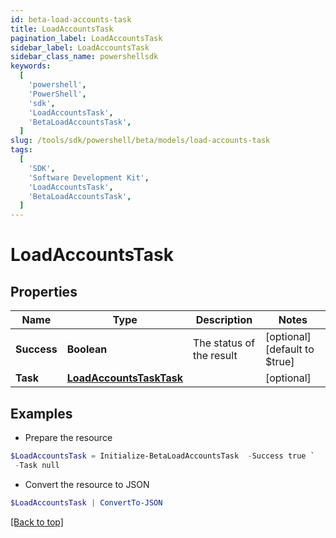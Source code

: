 ```yaml
---
id: beta-load-accounts-task
title: LoadAccountsTask
pagination_label: LoadAccountsTask
sidebar_label: LoadAccountsTask
sidebar_class_name: powershellsdk
keywords:
  [
    'powershell',
    'PowerShell',
    'sdk',
    'LoadAccountsTask',
    'BetaLoadAccountsTask',
  ]
slug: /tools/sdk/powershell/beta/models/load-accounts-task
tags:
  [
    'SDK',
    'Software Development Kit',
    'LoadAccountsTask',
    'BetaLoadAccountsTask',
  ]
---
```


# LoadAccountsTask

## Properties

| Name | Type | Description | Notes |
| --- | --- | --- | --- |
| **Success** | **Boolean** | The status of the result | [optional] [default to $true] |
| **Task** | [**LoadAccountsTaskTask**](load-accounts-task-task) |  | [optional] |

## Examples

- Prepare the resource

```powershell
$LoadAccountsTask = Initialize-BetaLoadAccountsTask  -Success true `
 -Task null
```

- Convert the resource to JSON

```powershell
$LoadAccountsTask | ConvertTo-JSON
```

[[Back to top]](#)
